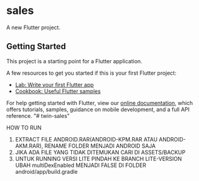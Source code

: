 # sales

A new Flutter project.

## Getting Started

This project is a starting point for a Flutter application.

A few resources to get you started if this is your first Flutter project:

- [Lab: Write your first Flutter app](https://flutter.dev/docs/get-started/codelab)
- [Cookbook: Useful Flutter samples](https://flutter.dev/docs/cookbook)

For help getting started with Flutter, view our
[online documentation](https://flutter.dev/docs), which offers tutorials,
samples, guidance on mobile development, and a full API reference.
"# twin-sales"

HOW TO RUN
1. EXTRACT FILE ANDROID.RAR(ANDROID-KPM.RAR ATAU ANDROID-AKM.RAR), RENAME FOLDER MENJADI ANDROID SAJA
2. JIKA ADA FILE YANG TIDAK DITEMUKAN CARI DI ASSETS/BACKUP
3. UNTUK RUNNING VERSI LITE PINDAH KE BRANCH LITE-VERSION UBAH multiDexEnabled MENJADI FALSE DI FOLDER android/app/build.gradle